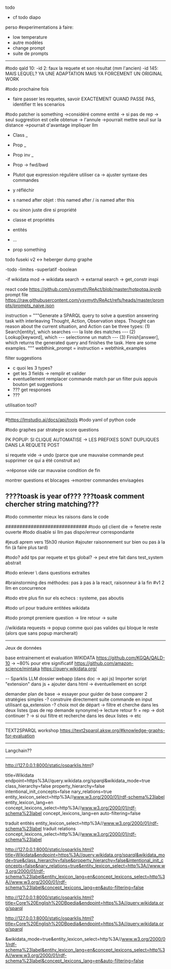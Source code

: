 todo
- cf todo diapo

perso
#experimentations à faire:
- low temperature
- autre modèles
- change prompt
- suite de prompts
----------------------------------
#todo
qald 10: 
-id 2: faux la requete et son résultat (mm l'ancien)
-id 145: MAIS LEQUEL? YA UNE ADAPTATION MAIS YA FORCEMENT UN ORIGINAL WORK


#todo prochaine fois
- faire passer les requetes, savoir EXACTEMENT QUAND PASSE PAS, identifier tt les scenarios


#todo patcher is something
->considéré comme entité -> si pas de rep -> seul suggrestion est celle obtenue -> l'annule
->pourrait mettre seuil sur la distance
->pourrait d'avantage impliquer llm 
- Class _
- Prop _   
- Prop inv _
- Prop -> fwd/bwd
- Plutot que expression régulière utiliser ca -> ajuster syntaxe des commandes
- y réfléchir
- s named after objet : this named after / is named after this

- ou sinon juste dire si propriété
- classe et propriétés 
- entités
- ...
- prop something

todo fuseki v2 <-> heberger dump graphe

-todo
-limites
-superlatif
-boolean

-if wikidata mod -> wikidata search -> extarnal search -> get_constr inspi




react code
https://github.com/ysymyth/ReAct/blob/master/hotpotqa.ipynb
prompt file
https://raw.githubusercontent.com/ysymyth/ReAct/refs/heads/master/prompts/prompts_naive.json

instruction = """Generate a SPARQL query to solve a question answering task with interleaving Thought, Action, Observation steps. Thought can reason about the current situation, and Action can be three types: 
(1) Search[entity], which searches --- la liste des matches ---
(2) Lookup[keyword], which --- selectionne un match ---
(3) Finish[answer], which returns the generated query and finishes the task.
Here are some examples.
"""
webthink_prompt = instruction + webthink_examples

filter suggestions
- c quoi les 3 types?
- get les 3 fields -> remplir et valider
- eventuellement remplacer commande match par un filter puis appuis bouton
get suggestions
- ???
get responses
- ???


utilisation tool?

-------------
#https://lmstudio.ai/docs/api/tools
#todo yaml of python code

#todo graphes par strategie score questions

PK POPUP: SI CLIQUE AUTOMATISE -> LES PREFIXES SONT DUPLIQUES DANS LA REQUETE POST

si requete vide -> undo (parce que une mauvaise commande peut supprimer ce qui a été construit av)

->réponse vide car mauvaise condition de fin


montrer questions et blocages
->montrer commandes envisagées

????toask is year of???
???toask comment chercher string matching???
------------------------

#todo commenter mieux les raisons dans le code

#############################
#todo qd client die -> fenetre reste ouverte
#todo disable si llm pas dispo/erreur correspondante

#jeudi aprem vers 15h30 réunion 
#ajouter raisonnement sur bien ou pas à la fin (à faire plus tard)

#todo? add tps par requete et tps global? -> peut etre fait dans test_system abstrait

#todo enlever \ dans questions extraites

#brainstorming des méthodes: pas à pas à la react, raisonneur à la fin
#v1 2 llm en concurrence

#todo etre plus fin sur els echecs : systeme, pas aboutis

#todo url pour traduire entitées wikidata

#todo prompt premiere question -> lire retour -> suite

//wikidata requests -> popup comme quoi pas valides qui bloque le reste (alors que sans popup marcherait)

____________
Jeux de données

base entrainement et evaluation
WIKIDATA
https://github.com/KGQA/QALD-10 -> ~80% pour etre significatif
https://github.com/amazon-science/mintaka
https://query.wikidata.org/


--
Sparklis LLM
dossier webapp (dans doc -> api js)
Importer script "extension" dans js + ajouter dans html -> éventuellement en script

demander plan de base -> essayer pour guider de base 
comparer 2 stratégies simples
-? construire directement suite commande en input utilisant qa_extension
-? choix mot de départ -> filtre et cherche dans les deux listes (pas de rep demande synonyme)-> lecture retour fr + rep -> doit continuer ? -> si oui filtre et recherche dans les deux listes -> etc 


-----------------------------------
TEXT2SPARQL workshop
https://text2sparql.aksw.org/#knowledge-graphs-for-evaluation

-----------------------------------
Langchain??

-----------------------------------

http://127.0.0.1:8000/static/osparklis.html?

title=Wikidata
endpoint=https%3A//query.wikidata.org/sparql&wikidata_mode=true
class_hierarchy=false
property_hierarchy=false
intentional_init_concepts=false
nary_relations=true
entity_lexicon_select=http%3A//www.w3.org/2000/01/rdf-schema%23label
entity_lexicon_lang=en
concept_lexicons_select=http%3A//www.w3.org/2000/01/rdf-schema%23label
concept_lexicons_lang=en
auto-filtering=false


traduit entités
entity_lexicon_select=http%3A//www.w3.org/2000/01/rdf-schema%23label
traduit relations
concept_lexicons_select=http%3A//www.w3.org/2000/01/rdf-schema%23label

http://127.0.0.1:8000/static/osparklis.html?title=Wikidata&endpoint=https%3A//query.wikidata.org/sparql&wikidata_mode=true&class_hierarchy=false&property_hierarchy=false&intentional_init_concepts=false&nary_relations=true&entity_lexicon_select=http%3A//www.w3.org/2000/01/rdf-schema%23label&entity_lexicon_lang=en&concept_lexicons_select=http%3A//www.w3.org/2000/01/rdf-schema%23label&concept_lexicons_lang=en&auto-filtering=false

http://127.0.0.1:8000/static/osparklis.html?title=Core%20English%20DBpedia&endpoint=https%3A//query.wikidata.org/sparql

http://127.0.0.1:8000/static/osparklis.html?title=Core%20English%20DBpedia&endpoint=https%3A//query.wikidata.org/sparql

&wikidata_mode=true&entity_lexicon_select=http%3A//www.w3.org/2000/01/rdf-schema%23label&entity_lexicon_lang=en&concept_lexicons_select=http%3A//www.w3.org/2000/01/rdf-schema%23label&concept_lexicons_lang=en&auto-filtering=false